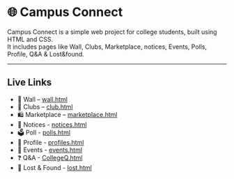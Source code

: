 # 🌐 Campus Connect

Campus Connect is a simple web project for college students, built using HTML and CSS.  
It includes pages like Wall, Clubs, Marketplace, notices, Events, Polls, Profile, Q&A & Lost&found.

---

## Live Links

- 🧱 Wall – [wall.html](https://smrutirekhaswain06.github.io/campus-connect/wall.html)  
- 🎉 Clubs – [club.html](https://smrutirekhaswain06.github.io/campus-connect/club.html)  
- 🛍 Marketplace – [marketplace.html](https://smrutirekhaswain06.github.io/campus-connect/marketplace.html)
- 📢 Notices - [notices.html](https://smrutirekhaswain06.github.io/campus-connect/notices.html)
- 🗳 Poll - [polls.html](https://smrutirekhaswain06.github.io/campus-connect/polls.html)
- 👤 Profile - [profiles.html](https://smrutirekhaswain06.github.io/campus-connect/profiles.html)
- 🎪 Events -	[events.html](https://smrutirekhaswain06.github.io/campus-connect/events.html)
- ❓ Q&A -	[CollegeQ.html](https://smrutirekhaswain06.github.io/campus-connect/CollegeQ.html)
- 🧳 Lost & Found - [lost.html](https://smrutirekhaswain06.github.io/campus-connect/lost.html)
